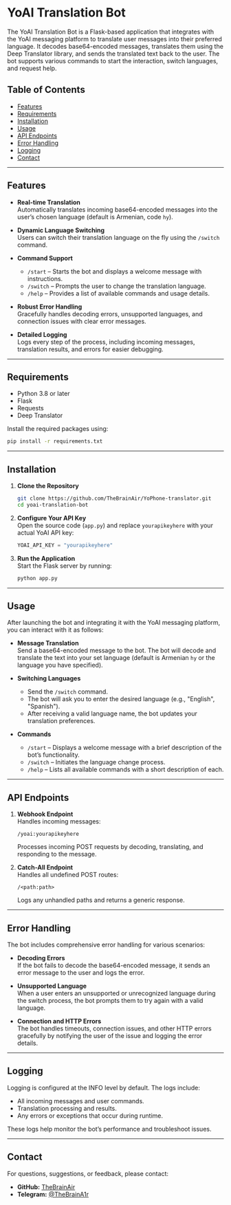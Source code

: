 # YoAI Translation Bot

The YoAI Translation Bot is a Flask-based application that integrates with the YoAI messaging platform to translate user messages into their preferred language. It decodes base64-encoded messages, translates them using the Deep Translator library, and sends the translated text back to the user. The bot supports various commands to start the interaction, switch languages, and request help.

## Table of Contents

- [Features](#features)
- [Requirements](#requirements)
- [Installation](#installation)
- [Usage](#usage)
- [API Endpoints](#api-endpoints)
- [Error Handling](#error-handling)
- [Logging](#logging)
- [Contact](#contact)

---

## Features

- **Real-time Translation**  
  Automatically translates incoming base64-encoded messages into the user’s chosen language (default is Armenian, code `hy`).

- **Dynamic Language Switching**  
  Users can switch their translation language on the fly using the `/switch` command.

- **Command Support**  
  - `/start` – Starts the bot and displays a welcome message with instructions.
  - `/switch` – Prompts the user to change the translation language.
  - `/help` – Provides a list of available commands and usage details.

- **Robust Error Handling**  
  Gracefully handles decoding errors, unsupported languages, and connection issues with clear error messages.

- **Detailed Logging**  
  Logs every step of the process, including incoming messages, translation results, and errors for easier debugging.

---

## Requirements

- Python 3.8 or later
- Flask
- Requests
- Deep Translator

Install the required packages using:

```bash
pip install -r requirements.txt
```

---

## Installation

1. **Clone the Repository**
   ```bash
   git clone https://github.com/TheBrainAir/YoPhone-translator.git
   cd yoai-translation-bot
   ```

2. **Configure Your API Key**  
   Open the source code (`app.py`) and replace `yourapikeyhere` with your actual YoAI API key:
   ```python
   YOAI_API_KEY = "yourapikeyhere"
   ```

3. **Run the Application**  
   Start the Flask server by running:
   ```bash
   python app.py
   ```

---

## Usage

After launching the bot and integrating it with the YoAI messaging platform, you can interact with it as follows:

- **Message Translation**  
  Send a base64-encoded message to the bot. The bot will decode and translate the text into your set language (default is Armenian `hy` or the language you have specified).

- **Switching Languages**  
  - Send the `/switch` command.  
  - The bot will ask you to enter the desired language (e.g., "English", "Spanish").  
  - After receiving a valid language name, the bot updates your translation preferences.

- **Commands**
  - `/start` – Displays a welcome message with a brief description of the bot’s functionality.
  - `/switch` – Initiates the language change process.
  - `/help` – Lists all available commands with a short description of each.

---

## API Endpoints

1. **Webhook Endpoint**  
   Handles incoming messages:
   ```plaintext
   /yoai:yourapikeyhere
   ```

   Processes incoming POST requests by decoding, translating, and responding to the message.

2. **Catch-All Endpoint**  
   Handles all undefined POST routes:
   ```plaintext
   /<path:path>
   ```

   Logs any unhandled paths and returns a generic response.

---

## Error Handling

The bot includes comprehensive error handling for various scenarios:

- **Decoding Errors**  
  If the bot fails to decode the base64-encoded message, it sends an error message to the user and logs the error.

- **Unsupported Language**  
  When a user enters an unsupported or unrecognized language during the switch process, the bot prompts them to try again with a valid language.

- **Connection and HTTP Errors**  
  The bot handles timeouts, connection issues, and other HTTP errors gracefully by notifying the user of the issue and logging the error details.

---

## Logging

Logging is configured at the INFO level by default. The logs include:

- All incoming messages and user commands.
- Translation processing and results.
- Any errors or exceptions that occur during runtime.

These logs help monitor the bot’s performance and troubleshoot issues.

---

## Contact

For questions, suggestions, or feedback, please contact:

- **GitHub:** [TheBrainAir](https://github.com/TheBrainAir)  
- **Telegram:** [@TheBrainA1r](https://t.me/TheBrainA1r)  
